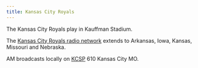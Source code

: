 ```yaml
---
title: Kansas City Royals
---
```

The Kansas City Royals play in Kauffman Stadium.

The [Kansas City Royals radio network](https://www.mlb.com/royals/schedule/royals-radio-network-affiliates)
extends to Arkansas, Iowa, Kansas, Missouri and Nebraska.

AM broadcasts locally on [KCSP] 610 Kansas City MO.

[KCSP]:https://emv-commonplace.netlify.app/radio/am-broadcast/kcsp/
